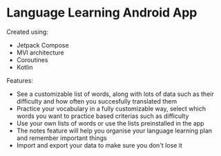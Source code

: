 # Language Learning Android App

Created using:
- Jetpack Compose
- MVI architecture
- Coroutines
- Kotlin

Features:
- See a customizable list of words, along with lots of data such as their difficulty and how often you succesfully translated them
- Practice your vocabulary in a fully customizable way, select which words you want to practice based criterias such as difficulty
- Use your own lists of words or use the lists preinstalled in the app
- The notes feature will help you organise your language learning plan and remember important things
- Import and export your data to make sure you don't lose it
